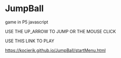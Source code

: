 # JumpBall

game in P5 javascript

USE THE UP_ARROW TO JUMP OR THE MOUSE CLICK

USE THIS LINK TO PLAY

https://kocierik.github.io/JumpBall/startMenu.html
